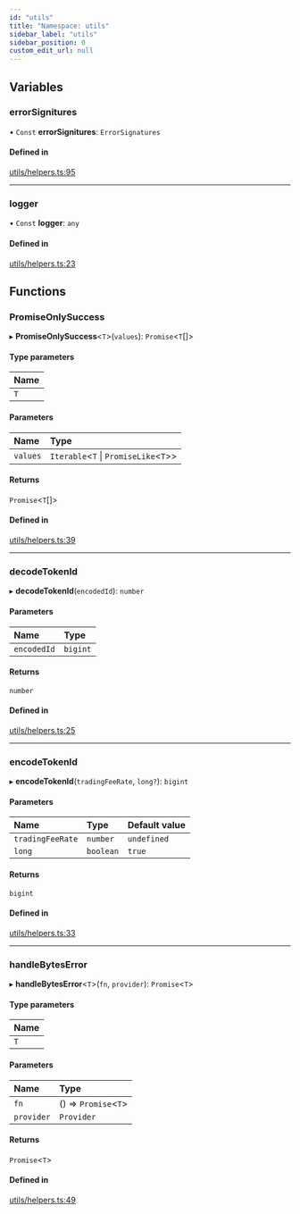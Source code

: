 ```yaml
---
id: "utils"
title: "Namespace: utils"
sidebar_label: "utils"
sidebar_position: 0
custom_edit_url: null
---
```


## Variables

### errorSignitures

• `Const` **errorSignitures**: `ErrorSignatures`

#### Defined in

[utils/helpers.ts:95](https://github.com/chromatic-protocol/sdk/blob/2f20d44/packages/sdk-ethers-v6/src/utils/helpers.ts#L95)

___

### logger

• `Const` **logger**: `any`

#### Defined in

[utils/helpers.ts:23](https://github.com/chromatic-protocol/sdk/blob/2f20d44/packages/sdk-ethers-v6/src/utils/helpers.ts#L23)

## Functions

### PromiseOnlySuccess

▸ **PromiseOnlySuccess**<`T`\>(`values`): `Promise`<`T`[]\>

#### Type parameters

| Name |
| :------ |
| `T` |

#### Parameters

| Name | Type |
| :------ | :------ |
| `values` | `Iterable`<`T` \| `PromiseLike`<`T`\>\> |

#### Returns

`Promise`<`T`[]\>

#### Defined in

[utils/helpers.ts:39](https://github.com/chromatic-protocol/sdk/blob/2f20d44/packages/sdk-ethers-v6/src/utils/helpers.ts#L39)

___

### decodeTokenId

▸ **decodeTokenId**(`encodedId`): `number`

#### Parameters

| Name | Type |
| :------ | :------ |
| `encodedId` | `bigint` |

#### Returns

`number`

#### Defined in

[utils/helpers.ts:25](https://github.com/chromatic-protocol/sdk/blob/2f20d44/packages/sdk-ethers-v6/src/utils/helpers.ts#L25)

___

### encodeTokenId

▸ **encodeTokenId**(`tradingFeeRate`, `long?`): `bigint`

#### Parameters

| Name | Type | Default value |
| :------ | :------ | :------ |
| `tradingFeeRate` | `number` | `undefined` |
| `long` | `boolean` | `true` |

#### Returns

`bigint`

#### Defined in

[utils/helpers.ts:33](https://github.com/chromatic-protocol/sdk/blob/2f20d44/packages/sdk-ethers-v6/src/utils/helpers.ts#L33)

___

### handleBytesError

▸ **handleBytesError**<`T`\>(`fn`, `provider`): `Promise`<`T`\>

#### Type parameters

| Name |
| :------ |
| `T` |

#### Parameters

| Name | Type |
| :------ | :------ |
| `fn` | () => `Promise`<`T`\> |
| `provider` | `Provider` |

#### Returns

`Promise`<`T`\>

#### Defined in

[utils/helpers.ts:49](https://github.com/chromatic-protocol/sdk/blob/2f20d44/packages/sdk-ethers-v6/src/utils/helpers.ts#L49)
